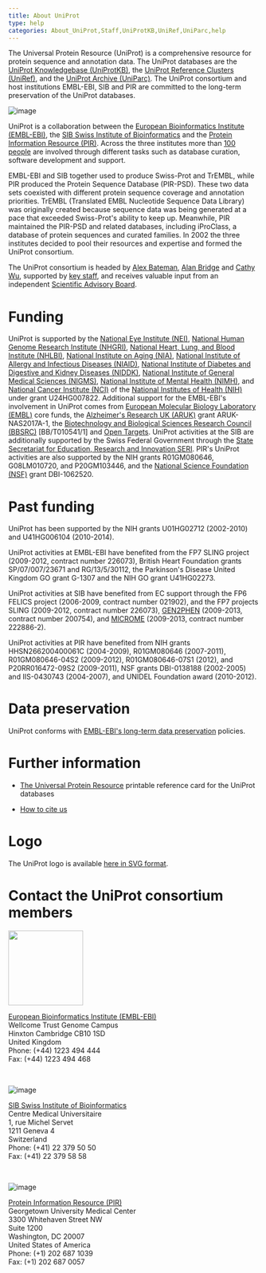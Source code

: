 ```yaml
---
title: About UniProt
type: help
categories: About_UniProt,Staff,UniProtKB,UniRef,UniParc,help
---
```


The Universal Protein Resource (UniProt) is a comprehensive resource for protein sequence and annotation data. The UniProt databases are the [UniProt Knowledgebase (UniProtKB)](https://www.uniprot.org/help/uniprotkb), the [UniProt Reference Clusters (UniRef)](https://www.uniprot.org/help/uniref), and the [UniProt Archive (UniParc)](https://www.uniprot.org/help/uniparc). The UniProt consortium and host institutions EMBL-EBI, SIB and PIR are committed to the long-term preservation of the UniProt databases.

![image](https://github.com/ebi-uniprot/uniprot-manual/raw/main/images/overview.png)

UniProt is a collaboration between the [European Bioinformatics Institute (EMBL-EBI)](https://www.ebi.ac.uk/), the [SIB Swiss Institute of Bioinformatics](https://www.sib.swiss/) and the [Protein Information Resource (PIR)](https://proteininformationresource.org/). Across the three institutes more than [100 people](https://www.uniprot.org/help/uniprot_staff) are involved through different tasks such as database curation, software development and support.

EMBL-EBI and SIB together used to produce Swiss-Prot and TrEMBL, while PIR produced the Protein Sequence Database (PIR-PSD). These two data sets coexisted with different protein sequence coverage and annotation priorities. TrEMBL (Translated EMBL Nucleotide Sequence Data Library) was originally created because sequence data was being generated at a pace that exceeded Swiss-Prot's ability to keep up. Meanwhile, PIR maintained the PIR-PSD and related databases, including iProClass, a database of protein sequences and curated families. In 2002 the three institutes decided to pool their resources and expertise and formed the UniProt consortium.

The UniProt consortium is headed by [Alex Bateman](https://www.uniprot.org/help/bateman), [Alan Bridge](https://www.uniprot.org/help/bridge) and [Cathy Wu](http://pir.georgetown.edu/pirwww/aboutpir/wubio.shtml), supported by [key staff](https://www.uniprot.org/help/key_staff), and receives valuable input from an independent [Scientific Advisory Board](https://www.uniprot.org/help/sab).

# Funding

UniProt is supported by the [National Eye Institute (NEI)](https://nei.nih.gov/), [National Human Genome Research Institute (NHGRI)](http://www.genome.gov/), [National Heart, Lung, and Blood Institute (NHLBI)](https://www.nhlbi.nih.gov/), [National Institute on Aging (NIA)](https://www.nia.nih.gov/), [National Institute of Allergy and Infectious Diseases (NIAID)](https://www.niaid.nih.gov/), [National Institute of Diabetes and Digestive and Kidney Diseases (NIDDK)](https://www.niddk.nih.gov/), [National Institute of General Medical Sciences (NIGMS)](http://www.nigms.nih.gov/), [National Institute of Mental Health (NIMH)](https://www.nimh.nih.gov/), and [National Cancer Institute (NCI)](https://www.cancer.gov/) of the [National Institutes of Health (NIH)](http://www.nih.gov/) under grant U24HG007822. Additional support for the EMBL-EBI's involvement in UniProt comes from [European Molecular Biology Laboratory (EMBL)](http://www.embl.org/) core funds, the [Alzheimer's Research UK (ARUK)](https://www.alzheimersresearchuk.org/) grant ARUK-NAS2017A-1, the [Biotechnology and Biological Sciences Research Council (BBSRC)](https://bbsrc.ukri.org/) [BB/T010541/1] and [Open Targets](https://www.opentargets.org/). UniProt activities at the SIB are additionally supported by the Swiss Federal Government through the [State Secretariat for Education, Research and Innovation SERI](https://www.sbfi.admin.ch/sbfi/en/home.html). PIR's UniProt activities are also supported by the NIH grants R01GM080646, G08LM010720, and P20GM103446, and the [National Science Foundation (NSF)](http://www.nsf.gov/) grant DBI-1062520.

# Past funding

UniProt has been supported by the NIH grants U01HG02712 (2002-2010) and U41HG006104 (2010-2014).

UniProt activities at EMBL-EBI have benefited from the FP7 SLING project (2009-2012, contract number 226073), British Heart Foundation grants SP/07/007/23671 and RG/13/5/30112, the Parkinson's Disease United Kingdom GO grant G-1307 and the NIH GO grant U41HG02273.

UniProt activities at SIB have benefited from EC support through the FP6 FELICS project (2006-2009, contract number 021902), and the FP7 projects SLING (2009-2012, contract number 226073), [GEN2PHEN](http://www.gen2phen.org/) (2009-2013, contract number 200754), and [MICROME](http://www.microme.eu/) (2009-2013, contract number 222886-2).

UniProt activities at PIR have benefited from NIH grants HHSN266200400061C (2004-2009), R01GM080646 (2007-2011), R01GM080646-04S2 (2009-2012), R01GM080646-07S1 (2012), and P20RR016472-09S2 (2009-2011), NSF grants DBI-0138188 (2002-2005) and IIS-0430743 (2004-2007), and UNIDEL Foundation award (2010-2012).

# Data preservation
UniProt conforms with [EMBL-EBI's long-term data preservation](https://www.ebi.ac.uk/long-term-data-preservation) policies.

# Further information

- [The Universal Protein Resource](https://github.com/ebi-uniprot/uniprot-manual/raw/main/pdfs/uniprot_flyer.pdf) printable reference card for the UniProt databases

- [How to cite us](https://www.uniprot.org/help/publications)

# Logo

The UniProt logo is available [here in SVG format](https://raw.githubusercontent.com/ebi-uniprot/uniprot-website/main/src/images/uniprot-logo.img.svg).

# Contact the UniProt consortium members

<img src="https://github.com/ebi-uniprot/uniprot-manual/raw/main/images/embl-logo.png" width=150 />

[European Bioinformatics Institute (EMBL-EBI)](https://www.ebi.ac.uk/)  
Wellcome Trust Genome Campus  
Hinxton Cambridge CB10 1SD  
United Kingdom  
Phone: (+44) 1223 494 444  
Fax: (+44) 1223 494 468

<br/>

![image](https://github.com/ebi-uniprot/uniprot-manual/raw/main/images/logo_sib.png)

[SIB Swiss Institute of Bioinformatics](https://www.sib.swiss/)  
Centre Medical Universitaire  
1, rue Michel Servet  
1211 Geneva 4  
Switzerland  
Phone: (+41) 22 379 50 50  
Fax: (+41) 22 379 58 58

<br/>

![image](https://github.com/ebi-uniprot/uniprot-manual/raw/main/images/logo_pir.png)

[Protein Information Resource (PIR)](https://proteininformationresource.org/)  
Georgetown University Medical Center  
3300 Whitehaven Street NW  
Suite 1200  
Washington, DC 20007  
United States of America  
Phone: (+1) 202 687 1039  
Fax: (+1) 202 687 0057
